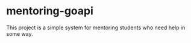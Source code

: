 # mentoring-goapi
This project is a simple system for mentoring students who need help in some way.
